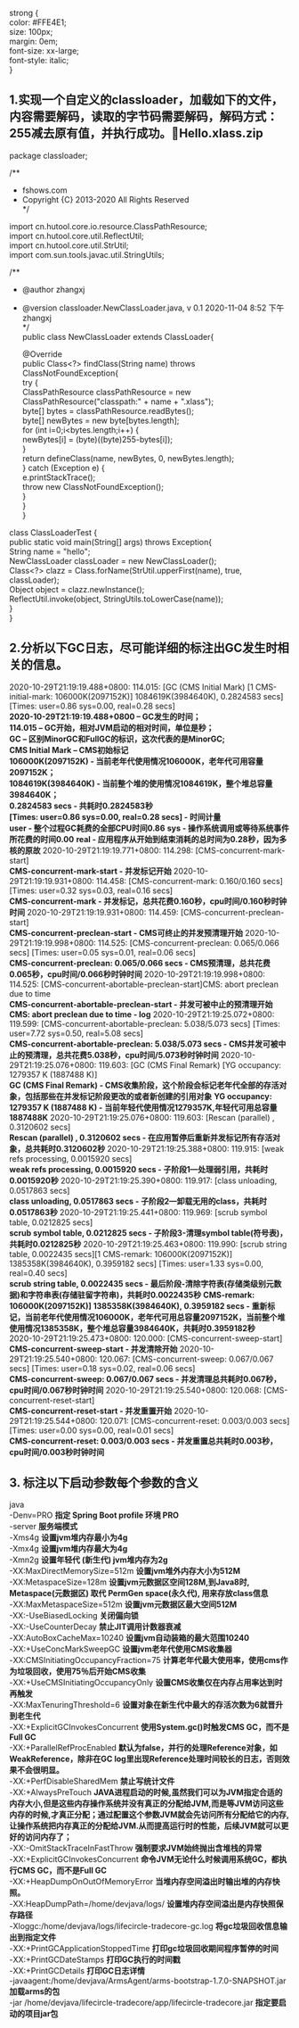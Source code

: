 strong {  
    color: #FFE4E1;  
    size: 100px;  
    margin: 0em;  
    font-size: xx-large;  
    font-style: italic;  
}  
## 1.实现一个自定义的classloader，加载如下的文件，内容需要解码，读取的字节码需要解码，解码方式：255减去原有值，并执行成功。📎Hello.xlass.zip  
package classloader;   

/**  
 * fshows.com  
 * Copyright {C} 2013-2020 All Rights Reserved  
 */  
  
import cn.hutool.core.io.resource.ClassPathResource;  
import cn.hutool.core.util.ReflectUtil;  
import cn.hutool.core.util.StrUtil;  
import com.sun.tools.javac.util.StringUtils;  
  
/**  
 * @author zhangxj  
 * @version classloader.NewClassLoader.java, v 0.1 2020-11-04 8:52 下午 zhangxj  
 */  
public class NewClassLoader extends ClassLoader{  
  
    @Override  
    public Class<?> findClass(String name) throws ClassNotFoundException{  
        try {  
            ClassPathResource classPathResource = new ClassPathResource("classpath:" + name + ".xlass");  
            byte[] bytes = classPathResource.readBytes();  
            byte[] newBytes = new byte[bytes.length];  
            for (int i=0;i<bytes.length;i++) {  
                newBytes[i] = (byte)((byte)255-bytes[i]);  
            }  
            return defineClass(name, newBytes, 0, newBytes.length);  
        } catch (Exception e) {  
            e.printStackTrace();  
            throw new ClassNotFoundException();  
        }  
    }  
}  
  
class ClassLoaderTest {  
    public static void main(String[] args) throws Exception{  
        String name = "hello";  
        NewClassLoader classLoader = new NewClassLoader();  
        Class<?> clazz = Class.forName(StrUtil.upperFirst(name), true, classLoader);  
        Object object  = clazz.newInstance();  
        ReflectUtil.invoke(object, StringUtils.toLowerCase(name));  
    }  
}  
  
  
## 2.分析以下GC日志，尽可能详细的标注出GC发生时相关的信息。  
2020-10-29T21:19:19.488+0800: 114.015: [GC (CMS Initial Mark) [1 CMS-initial-mark: 106000K(2097152K)] 1084619K(3984640K), 0.2824583 secs] [Times: user=0.86 sys=0.00, real=0.28 secs]  
    <strong>2020-10-29T21:19:19.488+0800 – GC发生的时间；</strong>    
    <strong>114.015 – GC开始，相对JVM启动的相对时间，单位是秒；</strong>    
    <strong>GC – 区别MinorGC和FullGC的标识，这次代表的是MinorGC; </strong>   
    <strong>CMS Initial Mark – CMS初始标记</strong>  
    <strong>106000K(2097152K) - 当前老年代使用情况106000K，老年代可用容量2097152K；</strong>   
    <strong>1084619K(3984640K) - 当前整个堆的使用情况1084619K，整个堆总容量3984640K；</strong>    
    <strong>0.2824583 secs - 共耗时0.2824583秒</strong>  
    <strong>[Times: user=0.86 sys=0.00, real=0.28 secs] - 时间计量</strong>  
    <strong>user - 整个过程GC耗费的全部CPU时间0.86</strong> 
    <strong>sys - 操作系统调用或等待系统事件所花费的时间0.00</strong> 
    <strong>real - 应用程序从开始到结束消耗的总时间为0.28秒，因为多核的原故</strong> 
2020-10-29T21:19:19.771+0800: 114.298: [CMS-concurrent-mark-start]  
    <strong>CMS-concurrent-mark-start - 并发标记开始</strong> 
2020-10-29T21:19:19.931+0800: 114.458: [CMS-concurrent-mark: 0.160/0.160 secs] [Times: user=0.32 sys=0.03, real=0.16 secs]  
    <strong>CMS-concurrent-mark - 并发标记，总共花费0.160秒，cpu时间/0.160秒时钟时间</strong> 
2020-10-29T21:19:19.931+0800: 114.459: [CMS-concurrent-preclean-start]  
    <strong>CMS-concurrent-preclean-start - CMS可终止的并发预清理开始</strong> 
2020-10-29T21:19:19.998+0800: 114.525: [CMS-concurrent-preclean: 0.065/0.066 secs] [Times: user=0.05 sys=0.01, real=0.06 secs]  
    <strong>CMS-concurrent-preclean: 0.065/0.066 secs - CMS预清理，总共花费0.065秒，cpu时间/0.066秒时钟时间</strong> 
2020-10-29T21:19:19.998+0800: 114.525: [CMS-concurrent-abortable-preclean-start]CMS: abort preclean due to time   
    <strong>CMS-concurrent-abortable-preclean-start - 并发可被中止的预清理开始</strong>  
    <strong>CMS: abort preclean due to time - log</strong> 
2020-10-29T21:19:25.072+0800: 119.599: [CMS-concurrent-abortable-preclean: 5.038/5.073 secs] [Times: user=7.72 sys=0.50, real=5.08 secs]  
    <strong>CMS-concurrent-abortable-preclean: 5.038/5.073 secs - CMS并发可被中止的预清理，总共花费5.038秒，cpu时间/5.073秒时钟时间</strong> 
2020-10-29T21:19:25.076+0800: 119.603: [GC (CMS Final Remark) [YG occupancy: 1279357 K (1887488 K)]  
    <strong>GC (CMS Final Remark) - CMS收集阶段，这个阶段会标记老年代全部的存活对象，包括那些在并发标记阶段更改的或者新创建的引用对象</strong> 
    <strong>YG occupancy: 1279357 K (1887488 K) - 当前年轻代使用情况1279357K,年轻代可用总容量1887488K</strong> 
2020-10-29T21:19:25.076+0800: 119.603: [Rescan (parallel) , 0.3120602 secs]  
    <strong>Rescan (parallel) , 0.3120602 secs - 在应用暂停后重新并发标记所有存活对象，总共耗时0.3120602秒</strong> 
2020-10-29T21:19:25.388+0800: 119.915: [weak refs processing, 0.0015920 secs]  
    <strong>weak refs processing, 0.0015920 secs - 子阶段1—处理弱引用，共耗时0.0015920秒</strong> 
2020-10-29T21:19:25.390+0800: 119.917: [class unloading, 0.0517863 secs]  
    <strong>class unloading, 0.0517863 secs - 子阶段2—卸载无用的class，共耗时0.0517863秒</strong> 
2020-10-29T21:19:25.441+0800: 119.969: [scrub symbol table, 0.0212825 secs]  
    <strong>scrub symbol table, 0.0212825 secs - 子阶段3-清理symbol table(符号表)，共耗时0.0212825秒</strong> 
2020-10-29T21:19:25.463+0800: 119.990: [scrub string table, 0.0022435 secs][1 CMS-remark: 106000K(2097152K)] 1385358K(3984640K), 0.3959182 secs] [Times: user=1.33 sys=0.00, real=0.40 secs]  
    <strong>scrub string table, 0.0022435 secs - 最后阶段-清除字符表(存储类级别元数据)和字符串表(存储驻留字符串)，共耗时0.0022435秒</strong> 
    <strong>CMS-remark: 106000K(2097152K)] 1385358K(3984640K), 0.3959182 secs - 重新标记，当前老年代使用情况106000K，老年代可用总容量2097152K，当前整个堆使用情况1385358K，整个堆总容量3984640K，共耗时0.3959182秒</strong>   
2020-10-29T21:19:25.473+0800: 120.000: [CMS-concurrent-sweep-start]  
    <strong>CMS-concurrent-sweep-start - 并发清除开始</strong> 
2020-10-29T21:19:25.540+0800: 120.067: [CMS-concurrent-sweep: 0.067/0.067 secs] [Times: user=0.18 sys=0.02, real=0.06 secs]  
    <strong>CMS-concurrent-sweep: 0.067/0.067 secs - 并发清理总共耗时0.067秒，cpu时间/0.067秒时钟时间</strong> 
2020-10-29T21:19:25.540+0800: 120.068: [CMS-concurrent-reset-start]  
    <strong>CMS-concurrent-reset-start - 并发重置开始</strong> 
2020-10-29T21:19:25.544+0800: 120.071: [CMS-concurrent-reset: 0.003/0.003 secs] [Times: user=0.00 sys=0.00, real=0.01 secs]  
    <strong>CMS-concurrent-reset: 0.003/0.003 secs - 并发重置总共耗时0.003秒，cpu时间/0.003秒时钟时间</strong>  
      
## 3. 标注以下启动参数每个参数的含义  
java   
-Denv=PRO <strong>指定 Spring Boot profile 环境 PRO</strong>  
-server <strong>服务端模式</strong>  
-Xms4g <strong>设置jvm堆内存最小为4g</strong>  
-Xmx4g <strong>设置jvm堆内存最大为4g</strong>  
-Xmn2g <strong>设置年轻代 (新生代) jvm堆内存为2g</strong>  
-XX:MaxDirectMemorySize=512m <strong>设置jvm堆外内存大小为512M</strong>   
-XX:MetaspaceSize=128m <strong>设置jvm元数据区空间128M,到Java8时, Metaspace(元数据区) 取代 PermGen space(永久代), 用来存放class信息</strong>    
-XX:MaxMetaspaceSize=512m <strong>设置jvm元数据区最大空间512M</strong>    
-XX:-UseBiasedLocking <strong>关闭偏向锁</strong>    
-XX:-UseCounterDecay <strong>禁止JIT调用计数器衰减</strong>    
-XX:AutoBoxCacheMax=10240 <strong>设置jvm自动装箱的最大范围10240</strong>    
-XX:+UseConcMarkSweepGC <strong>设置jvm老年代使用CMS收集器</strong>    
-XX:CMSInitiatingOccupancyFraction=75 <strong>计算老年代最大使用率，使用cms作为垃圾回收，使用75％后开始CMS收集</strong>    
-XX:+UseCMSInitiatingOccupancyOnly <strong>设置CMS收集仅在内存占用率达到时再触发</strong>    
-XX:MaxTenuringThreshold=6 <strong>设置对象在新生代中最大的存活次数为6就晋升到老生代</strong>    
-XX:+ExplicitGCInvokesConcurrent <strong>使用System.gc()时触发CMS GC，而不是Full GC</strong>    
-XX:+ParallelRefProcEnabled <strong>默认为false，并行的处理Reference对象，如WeakReference，除非在GC log里出现Reference处理时间较长的日志，否则效果不会很明显。</strong>    
-XX:+PerfDisableSharedMem <strong>禁止写统计文件</strong>    
-XX:+AlwaysPreTouch <strong>JAVA进程启动的时候,虽然我们可以为JVM指定合适的内存大小,但是这些内存操作系统并没有真正的分配给JVM,而是等JVM访问这些内存的时候,才真正分配；通过配置这个参数JVM就会先访问所有分配给它的内存,让操作系统把内存真正的分配给JVM.从而提高运行时的性能，后续JVM就可以更好的访问内存了；</strong>    
-XX:-OmitStackTraceInFastThrow  <strong>强制要求JVM始终抛出含堆栈的异常</strong>    
-XX:+ExplicitGCInvokesConcurrent <strong>命令JVM无论什么时候调用系统GC，都执行CMS GC，而不是Full GC</strong>    
-XX:+HeapDumpOnOutOfMemoryError  <strong>当堆内存空间溢出时输出堆的内存快照。</strong>    
-XX:HeapDumpPath=/home/devjava/logs/ <strong>设置堆内存空间溢出是内存快照保存路径 </strong>   
-Xloggc:/home/devjava/logs/lifecircle-tradecore-gc.log <strong>将gc垃圾回收信息输出到指定文件</strong>    
-XX:+PrintGCApplicationStoppedTime <strong>打印gc垃圾回收期间程序暂停的时间</strong>    
-XX:+PrintGCDateStamps <strong>打印GC执行的时间戳</strong>   
-XX:+PrintGCDetails <strong>打印GC日志详情</strong>    
-javaagent:/home/devjava/ArmsAgent/arms-bootstrap-1.7.0-SNAPSHOT.jar <strong>加载arms的包</strong>    
-jar /home/devjava/lifecircle-tradecore/app/lifecircle-tradecore.jar <strong>指定要启动的项目jar包</strong>    
  